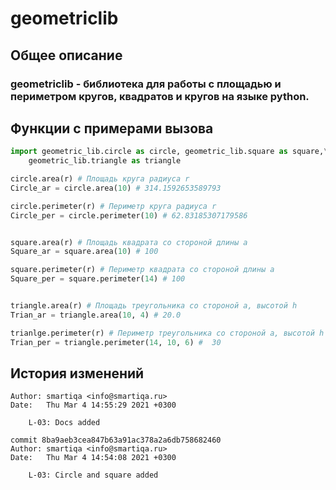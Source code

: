 # geometriclib
## Общее описание
### geometriclib - библиотека для работы с площадью и периметром кругов, квадратов и кругов на языке python.
## Функции с примерами вызова
```py
import geometric_lib.circle as circle, geometric_lib.square as square,\
    geometric_lib.triangle as triangle

circle.area(r) # Площадь круга радиуса r
Circle_ar = circle.area(10) # 314.1592653589793

circle.perimeter(r) # Периметр круга радиуса r
Circle_per = circle.perimeter(10) # 62.83185307179586


square.area(r) # Площадь квадрата со стороной длины a
Square_ar = square.area(10) # 100

square.perimeter(r) # Периметр квадрата со стороной длины a
Square_per = square.perimeter(14) # 100


triangle.area(r) # Площадь треугольника со стороной a, высотой h
Trian_ar = triangle.area(10, 4) # 20.0

trianlge.perimeter(r) # Периметр треугольника со стороной a, высотой h
Trian_per = triangle.perimeter(14, 10, 6) #  30
```
## История изменений
```commit d078c8d9ee6155f3cb0e577d28d337b791de28e2 (upstream/main, upstream/HEAD, docs)
Author: smartiqa <info@smartiqa.ru>
Date:   Thu Mar 4 14:55:29 2021 +0300

    L-03: Docs added

commit 8ba9aeb3cea847b63a91ac378a2a6db758682460
Author: smartiqa <info@smartiqa.ru>
Date:   Thu Mar 4 14:54:08 2021 +0300

    L-03: Circle and square added
```